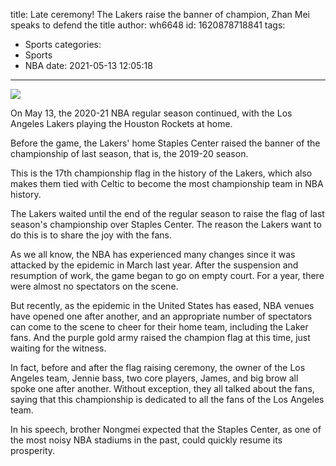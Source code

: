 title: Late ceremony! The Lakers raise the banner of champion, Zhan Mei speaks to defend the title
author: wh6648
id: 1620878718841
tags: 
- Sports
categories: 
- Sports
- NBA
date: 2021-05-13 12:05:18
---
![](https://p8.itc.cn/q_70/images01/20210513/a1338b8ad7a3490aaa74d46eee9695b0.jpeg)


On May 13, the 2020-21 NBA regular season continued, with the Los Angeles Lakers playing the Houston Rockets at home.

Before the game, the Lakers' home Staples Center raised the banner of the championship of last season, that is, the 2019-20 season.

This is the 17th championship flag in the history of the Lakers, which also makes them tied with Celtic to become the most championship team in NBA history.

The Lakers waited until the end of the regular season to raise the flag of last season's championship over Staples Center. The reason the Lakers want to do this is to share the joy with the fans.

As we all know, the NBA has experienced many changes since it was attacked by the epidemic in March last year. After the suspension and resumption of work, the game began to go on empty court. For a year, there were almost no spectators on the scene.

But recently, as the epidemic in the United States has eased, NBA venues have opened one after another, and an appropriate number of spectators can come to the scene to cheer for their home team, including the Laker fans. And the purple gold army raised the champion flag at this time, just waiting for the witness.

In fact, before and after the flag raising ceremony, the owner of the Los Angeles team, Jennie bass, two core players, James, and big brow all spoke one after another. Without exception, they all talked about the fans, saying that this championship is dedicated to all the fans of the Los Angeles team.

In his speech, brother Nongmei expected that the Staples Center, as one of the most noisy NBA stadiums in the past, could quickly resume its prosperity.

